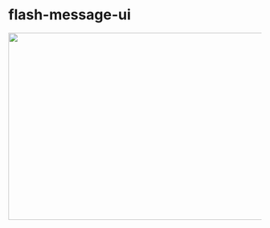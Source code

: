 # flash-message-ui
<img  src="https://live.staticflickr.com/65535/51786574936_3917b66536_o.png" width="800" height="373"  >

